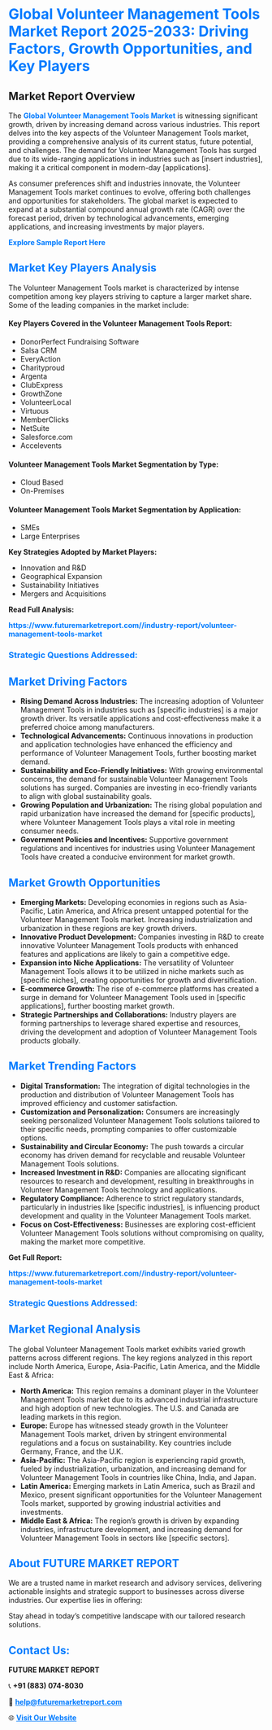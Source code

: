 <h1 style="color: #007BFF;">Global Volunteer Management Tools Market Report 2025-2033: Driving Factors, Growth Opportunities, and Key Players</h1>

<section id="overview">
<h2>Market Report Overview</h2>
<p>The <a href="https://www.futuremarketreport.com//industry-report/volunteer-management-tools-market" style="color: #007BFF; text-decoration: none;"><strong>Global Volunteer Management Tools Market</strong></a> is witnessing significant growth, driven by increasing demand across various industries. This report delves into the key aspects of the Volunteer Management Tools market, providing a comprehensive analysis of its current status, future potential, and challenges. The demand for Volunteer Management Tools has surged due to its wide-ranging applications in industries such as [insert industries], making it a critical component in modern-day [applications].</p>
<p>As consumer preferences shift and industries innovate, the Volunteer Management Tools market continues to evolve, offering both challenges and opportunities for stakeholders. The global market is expected to expand at a substantial compound annual growth rate (CAGR) over the forecast period, driven by technological advancements, emerging applications, and increasing investments by major players.</p>
</section>

<section id="overview">
<p><a href="https://www.futuremarketreport.com//request-sample/reportId=47931" style="color: #007BFF; text-decoration: none;"><strong>Explore Sample Report Here</strong></a></p>
</section>

<section id="key-players">
<h2 style="color: #007BFF;">Market Key Players Analysis</h2>
<p>The Volunteer Management Tools market is characterized by intense competition among key players striving to capture a larger market share. Some of the leading companies in the market include:</p>
<h4>Key Players Covered in the Volunteer Management Tools Report:</h4>
<ul><li>DonorPerfect Fundraising Software</li><li>Salsa CRM</li><li>EveryAction</li><li>Charityproud</li><li>Argenta</li><li>ClubExpress</li><li>GrowthZone</li><li>VolunteerLocal</li><li>Virtuous</li><li>MemberClicks</li><li>NetSuite</li><li>Salesforce.com</li><li>Accelevents</li></ul>
<h4>Volunteer Management Tools Market Segmentation by Type:</h4>
<ul><li>Cloud Based</li><li>On-Premises</li></ul>

<h4>Volunteer Management Tools Market Segmentation by Application:</h4>
<ul><li>SMEs</li><li>Large Enterprises</li></ul>
<p><strong>Key Strategies Adopted by Market Players:</strong></p>
<ul>
<li>Innovation and R&D</li>
<li>Geographical Expansion</li>
<li>Sustainability Initiatives</li>
<li>Mergers and Acquisitions</li>
</ul>
</section>

<section>
<p><strong>Read Full Analysis: </strong></p><a href="https://www.futuremarketreport.com//industry-report/volunteer-management-tools-market" style="color: #007BFF; text-decoration: none;"><strong>https://www.futuremarketreport.com//industry-report/volunteer-management-tools-market</strong></a>
<h3 style="color: #007BFF;">Strategic Questions Addressed:</h3>
</section>

<section id="driving-factors">
<h2 style="color: #007BFF;">Market Driving Factors</h2>
<ul>
<li><strong>Rising Demand Across Industries:</strong> The increasing adoption of Volunteer Management Tools in industries such as [specific industries] is a major growth driver. Its versatile applications and cost-effectiveness make it a preferred choice among manufacturers.</li>
<li><strong>Technological Advancements:</strong> Continuous innovations in production and application technologies have enhanced the efficiency and performance of Volunteer Management Tools, further boosting market demand.</li>
<li><strong>Sustainability and Eco-Friendly Initiatives:</strong> With growing environmental concerns, the demand for sustainable Volunteer Management Tools solutions has surged. Companies are investing in eco-friendly variants to align with global sustainability goals.</li>
<li><strong>Growing Population and Urbanization:</strong> The rising global population and rapid urbanization have increased the demand for [specific products], where Volunteer Management Tools plays a vital role in meeting consumer needs.</li>
<li><strong>Government Policies and Incentives:</strong> Supportive government regulations and incentives for industries using Volunteer Management Tools have created a conducive environment for market growth.</li>
</ul>
</section>

<section id="growth-opportunities">
<h2 style="color: #007BFF;">Market Growth Opportunities</h2>
<ul>
<li><strong>Emerging Markets:</strong> Developing economies in regions such as Asia-Pacific, Latin America, and Africa present untapped potential for the Volunteer Management Tools market. Increasing industrialization and urbanization in these regions are key growth drivers.</li>
<li><strong>Innovative Product Development:</strong> Companies investing in R&D to create innovative Volunteer Management Tools products with enhanced features and applications are likely to gain a competitive edge.</li>
<li><strong>Expansion into Niche Applications:</strong> The versatility of Volunteer Management Tools allows it to be utilized in niche markets such as [specific niches], creating opportunities for growth and diversification.</li>
<li><strong>E-commerce Growth:</strong> The rise of e-commerce platforms has created a surge in demand for Volunteer Management Tools used in [specific applications], further boosting market growth.</li>
<li><strong>Strategic Partnerships and Collaborations:</strong> Industry players are forming partnerships to leverage shared expertise and resources, driving the development and adoption of Volunteer Management Tools products globally.</li>
</ul>
</section>

<section id="trending-factors">
<h2 style="color: #007BFF;">Market Trending Factors</h2>
<ul>
<li><strong>Digital Transformation:</strong> The integration of digital technologies in the production and distribution of Volunteer Management Tools has improved efficiency and customer satisfaction.</li>
<li><strong>Customization and Personalization:</strong> Consumers are increasingly seeking personalized Volunteer Management Tools solutions tailored to their specific needs, prompting companies to offer customizable options.</li>
<li><strong>Sustainability and Circular Economy:</strong> The push towards a circular economy has driven demand for recyclable and reusable Volunteer Management Tools solutions.</li>
<li><strong>Increased Investment in R&D:</strong> Companies are allocating significant resources to research and development, resulting in breakthroughs in Volunteer Management Tools technology and applications.</li>
<li><strong>Regulatory Compliance:</strong> Adherence to strict regulatory standards, particularly in industries like [specific industries], is influencing product development and quality in the Volunteer Management Tools market.</li>
<li><strong>Focus on Cost-Effectiveness:</strong> Businesses are exploring cost-efficient Volunteer Management Tools solutions without compromising on quality, making the market more competitive.</li>
</ul>
</section>

<section>
<p><strong>Get Full Report: </strong></p><a href="https://www.futuremarketreport.com//industry-report/volunteer-management-tools-market" style="color: #007BFF; text-decoration: none;"><strong>https://www.futuremarketreport.com//industry-report/volunteer-management-tools-market</strong></a>
<h3 style="color: #007BFF;">Strategic Questions Addressed:</h3>
</section>


<section id="regional-analysis">
<h2 style="color: #007BFF;">Market Regional Analysis</h2>
<p>The global Volunteer Management Tools market exhibits varied growth patterns across different regions. The key regions analyzed in this report include North America, Europe, Asia-Pacific, Latin America, and the Middle East & Africa:</p>
<ul>
<li><strong>North America:</strong> This region remains a dominant player in the Volunteer Management Tools market due to its advanced industrial infrastructure and high adoption of new technologies. The U.S. and Canada are leading markets in this region.</li>
<li><strong>Europe:</strong> Europe has witnessed steady growth in the Volunteer Management Tools market, driven by stringent environmental regulations and a focus on sustainability. Key countries include Germany, France, and the U.K.</li>
<li><strong>Asia-Pacific:</strong> The Asia-Pacific region is experiencing rapid growth, fueled by industrialization, urbanization, and increasing demand for Volunteer Management Tools in countries like China, India, and Japan.</li>
<li><strong>Latin America:</strong> Emerging markets in Latin America, such as Brazil and Mexico, present significant opportunities for the Volunteer Management Tools market, supported by growing industrial activities and investments.</li>
<li><strong>Middle East & Africa:</strong> The region’s growth is driven by expanding industries, infrastructure development, and increasing demand for Volunteer Management Tools in sectors like [specific sectors].</li>
</ul>
</section>

<footer>
<h2 style="color: #007BFF;">About FUTURE MARKET REPORT</h2>
<p>We are a trusted name in market research and advisory services, delivering actionable insights and strategic support to businesses across diverse industries. Our expertise lies in offering:</p>

<p>Stay ahead in today’s competitive landscape with our tailored research solutions.</p>

<h2 style="color: #007BFF;">Contact Us:</h2>
<p><strong>FUTURE MARKET REPORT</strong></p>
<p>📞 <strong>+91 (883) 074-8030</strong></p>
<p>📧 <strong><a href="mailto:help@futuremarketreport.com" style="color: #007BFF;">help@futuremarketreport.com</a></strong></p>
<p>🌐 <strong><a href="https://www.futuremarketreport.com/" style="color: #007BFF;">Visit Our Website</a></strong></p>
</footer>
